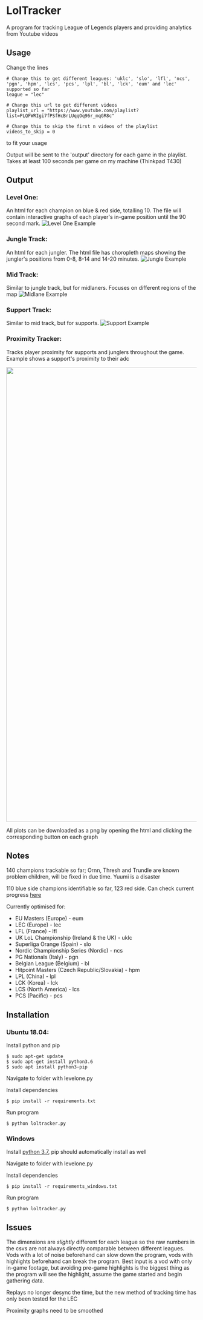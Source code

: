 # LolTracker

A program for tracking League of Legends players and providing analytics from Youtube videos

## Usage

Change the lines
```
# Change this to get different leagues: 'uklc', 'slo', 'lfl', 'ncs', 'pgn', 'hpm', 'lcs', 'pcs', 'lpl', 'bl', 'lck', 'eum' and 'lec' supported so far
league = "lec"

# Change this url to get different videos
playlist_url = "https://www.youtube.com/playlist?list=PLQFWRIgi7fPSfHcBrLUqqOq96r_mqGR8c"

# Change this to skip the first n videos of the playlist
videos_to_skip = 0
```
to fit your usage

Output will be sent to the 'output' directory for each game in the playlist. Takes at least 100 seconds per game on my machine (Thinkpad T430)

## Output

### Level One:
An html for each champion on blue & red side, totalling 10. The file will contain interactive graphs of each player's in-game position until the 90 second mark. 
![Level One Example](/markdown_assets/levelone_example.png)

### Jungle Track:
An html for each jungler. The html file has choropleth maps showing the jungler's positions from 0-8, 8-14 and 14-20 minutes.
![Jungle Example](/markdown_assets/jungle_example.png)

### Mid Track:
Similar to jungle track, but for midlaners. Focuses on different regions of the map
![Midlane Example](/markdown_assets/midlane_example.png)

### Support Track:
Similar to mid track, but for supports.
![Support Example](/markdown_assets/support_example.png)

### Proximity Tracker:
Tracks player proximity for supports and junglers throughout the game. Example shows a support's proximity to their adc
<p align = "center">
	<img src = "/markdown_assets/proximity_sample.png" width = 1200>
</p> 

All plots can be downloaded as a png by opening the html and clicking the corresponding button on each graph

## Notes

140 champions trackable so far; Ornn, Thresh and Trundle are known problem children, will be fixed in due time. Yuumi is a disaster

110 blue side champions identifiable so far, 123 red side. Can check current progress [here](https://docs.google.com/spreadsheets/d/14pUWbDw32owzKmMUSGVbgytgAz0lY9U6FDAcrYU0Za4/edit?usp=sharing)

Currently optimised for:

* EU Masters (Europe) - eum
* LEC (Europe) - lec
* LFL (France) - lfl
* UK LoL Championship (Ireland & the UK) - uklc
* Superliga Orange (Spain) - slo
* Nordic Championship Series (Nordic) - ncs
* PG Nationals (Italy) - pgn
* Belgian League (Belgium) - bl
* Hitpoint Masters (Czech Republic/Slovakia) - hpm
* LPL (China) - lpl
* LCK (Korea) - lck
* LCS (North America) - lcs
* PCS (Pacific) - pcs

## Installation

### Ubuntu 18.04:

Install python and pip

```
$ sudo apt-get update
$ sudo apt-get install python3.6
$ sudo apt install python3-pip
```
Navigate to folder with levelone.py

Install dependencies
```
$ pip install -r requirements.txt
```
Run program

```
$ python loltracker.py
```

### Windows

Install [python 3.7](https://docs.python.org/3/using/windows.html), pip should automatically install as well

Navigate to folder with levelone.py

Install dependencies
```
$ pip install -r requirements_windows.txt
```
Run program

```
$ python loltracker.py
```

## Issues

The dimensions are *slightly* different for each league so the raw numbers in the csvs are not always directly comparable between different leagues. Vods with a lot of noise beforehand can slow down the program, vods with highlights beforehand can break the program. Best input is a vod with only in-game footage, but avoiding pre-game highlights is the biggest thing as the program will see the highlight, assume the game started and begin gathering data.

Replays no longer desync the time, but the new method of tracking time has only been tested for the LEC

Proximity graphs need to be smoothed
